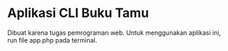 # Aplikasi CLI Buku Tamu

Dibuat karena tugas pemrograman web. Untuk menggunakan aplikasi ini, run file app.php pada terminal.
